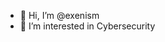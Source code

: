 - 👋 Hi, I’m @exenism
- 👀 I’m interested in Cybersecurity


<!---
exenism/exenism is a ✨ special ✨ repository because its `README.md` (this file) appears on your GitHub profile.
You can click the Preview link to take a look at your changes.
--->
